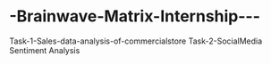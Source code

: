 # -Brainwave-Matrix-Internship---
Task-1-Sales-data-analysis-of-commercialstore
Task-2-SocialMedia Sentiment Analysis

